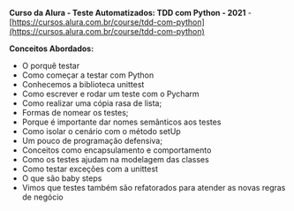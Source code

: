 **Curso da Alura - Teste Automatizados: TDD com Python - 2021** - [https://cursos.alura.com.br/course/tdd-com-python](https://cursos.alura.com.br/course/tdd-com-python)

**Conceitos Abordados:**
- O porquê testar
- Como começar a testar com Python
- Conhecemos a biblioteca unittest
- Como escrever e rodar um teste com o Pycharm
- Como realizar uma cópia rasa de lista;
- Formas de nomear os testes;
- Porque é importante dar nomes semânticos aos testes
- Como isolar o cenário com o método setUp  
- Um pouco de programação defensiva;
- Conceitos como encapsulamento e comportamento 
- Como os testes ajudam na modelagem das classes
- Como testar exceções com a unittest
- O que são baby steps
- Vimos que testes também são refatorados para atender as novas regras de negócio
